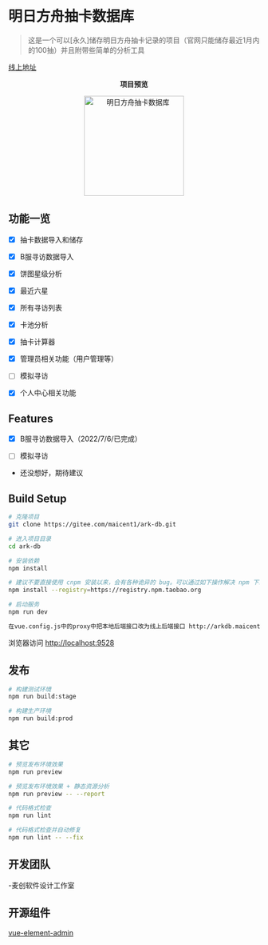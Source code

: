 # 明日方舟抽卡数据库

> 这是一个可以[永久]储存明日方舟抽卡记录的项目（官网只能储存最近1月内的100抽）并且附带些简单的分析工具

[线上地址](http://arkdb.maicent.top)

<p align="center">
  <b>项目预览</b>
</p>
<p align="center">
   <a href="http://arkdb.maicent.top" title="明日方舟抽卡数据库" target="_blank">
      <img height="200px" src="https://gitee.com/maicent1/ark-db/raw/master/src/assets/prv.png" title="明日方舟抽卡数据库">
   </a>
</p>


## 功能一览

- [x] 抽卡数据导入和储存

- [x] B服寻访数据导入

- [x] 饼图星级分析

- [x] 最近六星

- [x] 所有寻访列表

- [x] 卡池分析

- [x] 抽卡计算器

- [x] 管理员相关功能（用户管理等）

- [ ] 模拟寻访

- [x] 个人中心相关功能

## Features

- [x] B服寻访数据导入（2022/7/6/已完成）

- [ ] 模拟寻访
  
- 还没想好，期待建议

## Build Setup

```bash
# 克隆项目
git clone https://gitee.com/maicent1/ark-db.git

# 进入项目目录
cd ark-db

# 安装依赖
npm install

# 建议不要直接使用 cnpm 安装以来，会有各种诡异的 bug。可以通过如下操作解决 npm 下载速度慢的问题
npm install --registry=https://registry.npm.taobao.org

# 启动服务
npm run dev

在vue.config.js中的proxy中把本地后端接口改为线上后端接口 http://arkdb.maicent.top/api (后端会在后面再开源)
```

浏览器访问 [http://localhost:9528](http://localhost:9528)

## 发布

```bash
# 构建测试环境
npm run build:stage

# 构建生产环境
npm run build:prod
```

## 其它

```bash
# 预览发布环境效果
npm run preview

# 预览发布环境效果 + 静态资源分析
npm run preview -- --report

# 代码格式检查
npm run lint

# 代码格式检查并自动修复
npm run lint -- --fix
```

## 开发团队

-麦创软件设计工作室

## 开源组件

[vue-element-admin](https://panjiachen.gitee.io/vue-element-admin-site/zh/)
